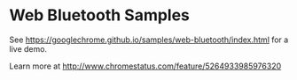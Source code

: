 Web Bluetooth Samples
=====================
See https://googlechrome.github.io/samples/web-bluetooth/index.html for a live demo.

Learn more at http://www.chromestatus.com/feature/5264933985976320
